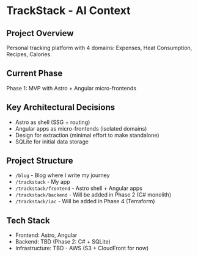 # TrackStack - AI Context

## Project Overview
Personal tracking platform with 4 domains: Expenses, Heat Consumption, Recipes, Calories.

## Current Phase
Phase 1: MVP with Astro + Angular micro-frontends

## Key Architectural Decisions
- Astro as shell (SSG + routing)
- Angular apps as micro-frontends (isolated domains)
- Design for extraction (minimal effort to make standalone)
- SQLite for initial data storage

## Project Structure
- `/blog` - Blog where I write my journey
- `/trackstack` - My app
- `/trackstack/frontend` - Astro shell + Angular apps
- `/trackstack/backend` - Will be added in Phase 2 (C# monolith)
- `/trackstack/iac` - Will be added in Phase 4 (Terraform)

## Tech Stack
- Frontend: Astro, Angular
- Backend: TBD (Phase 2: C# + SQLite)
- Infrastructure: TBD - AWS (S3 + CloudFront for now)